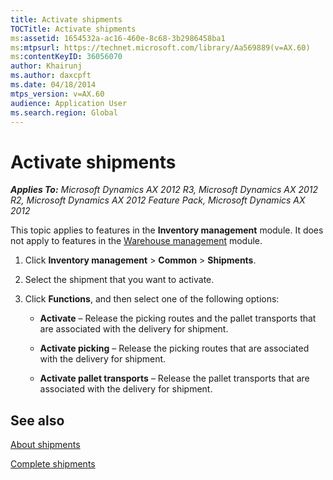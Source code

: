 ```yaml
---
title: Activate shipments
TOCTitle: Activate shipments
ms:assetid: 1654532a-ac16-460e-8c68-3b2986458ba1
ms:mtpsurl: https://technet.microsoft.com/library/Aa569889(v=AX.60)
ms:contentKeyID: 36056070
author: Khairunj
ms.author: daxcpft
ms.date: 04/18/2014
mtps_version: v=AX.60
audience: Application User
ms.search.region: Global
---
```


# Activate shipments 


_**Applies To:** Microsoft Dynamics AX 2012 R3, Microsoft Dynamics AX 2012 R2, Microsoft Dynamics AX 2012 Feature Pack, Microsoft Dynamics AX 2012_

This topic applies to features in the **Inventory management** module. It does not apply to features in the [Warehouse management](warehouse-management.md) module.

1.  Click **Inventory management** \> **Common** \> **Shipments**.

2.  Select the shipment that you want to activate.

3.  Click **Functions**, and then select one of the following options:
    
      - **Activate** – Release the picking routes and the pallet transports that are associated with the delivery for shipment.
    
      - **Activate picking** – Release the picking routes that are associated with the delivery for shipment.
    
      - **Activate pallet transports** – Release the pallet transports that are associated with the delivery for shipment.

## See also

[About shipments](about-shipments.md)

[Complete shipments](complete-shipments.md)

  


